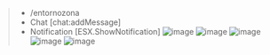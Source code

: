 > - /entornozona
> - Chat [chat:addMessage]
> - Notification [ESX.ShowNotification]
﻿![image](https://github.com/user-attachments/assets/f8afd311-9880-478b-8010-25f2e3291614)
![image](https://github.com/user-attachments/assets/46dc8663-88f2-408e-a2bf-250c4b29cfad)
![image](https://github.com/user-attachments/assets/d0074b07-ee5f-47e6-8db9-3f2cec17e9ad)
![image](https://github.com/user-attachments/assets/3daeed17-d13b-4452-88d1-a92f305261d1)
![image](https://github.com/user-attachments/assets/c75554c4-e4f0-40d6-8032-e3dfce12a5e3)

